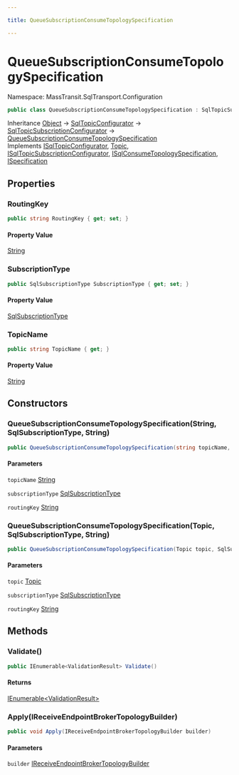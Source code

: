 ```yaml
---

title: QueueSubscriptionConsumeTopologySpecification

---
```


# QueueSubscriptionConsumeTopologySpecification

Namespace: MassTransit.SqlTransport.Configuration

```csharp
public class QueueSubscriptionConsumeTopologySpecification : SqlTopicSubscriptionConfigurator, ISqlTopicConfigurator, Topic, ISqlTopicSubscriptionConfigurator, ISqlConsumeTopologySpecification, ISpecification
```

Inheritance [Object](https://learn.microsoft.com/en-us/dotnet/api/system.object) → [SqlTopicConfigurator](../masstransit-sqltransport-configuration/sqltopicconfigurator) → [SqlTopicSubscriptionConfigurator](../masstransit-sqltransport-configuration/sqltopicsubscriptionconfigurator) → [QueueSubscriptionConsumeTopologySpecification](../masstransit-sqltransport-configuration/queuesubscriptionconsumetopologyspecification)<br/>
Implements [ISqlTopicConfigurator](../masstransit/isqltopicconfigurator), [Topic](../masstransit-sqltransport-topology/topic), [ISqlTopicSubscriptionConfigurator](../masstransit/isqltopicsubscriptionconfigurator), [ISqlConsumeTopologySpecification](../masstransit-sqltransport-configuration/isqlconsumetopologyspecification), [ISpecification](../../masstransit-abstractions/masstransit/ispecification)

## Properties

### **RoutingKey**

```csharp
public string RoutingKey { get; set; }
```

#### Property Value

[String](https://learn.microsoft.com/en-us/dotnet/api/system.string)<br/>

### **SubscriptionType**

```csharp
public SqlSubscriptionType SubscriptionType { get; set; }
```

#### Property Value

[SqlSubscriptionType](../masstransit/sqlsubscriptiontype)<br/>

### **TopicName**

```csharp
public string TopicName { get; }
```

#### Property Value

[String](https://learn.microsoft.com/en-us/dotnet/api/system.string)<br/>

## Constructors

### **QueueSubscriptionConsumeTopologySpecification(String, SqlSubscriptionType, String)**

```csharp
public QueueSubscriptionConsumeTopologySpecification(string topicName, SqlSubscriptionType subscriptionType, string routingKey)
```

#### Parameters

`topicName` [String](https://learn.microsoft.com/en-us/dotnet/api/system.string)<br/>

`subscriptionType` [SqlSubscriptionType](../masstransit/sqlsubscriptiontype)<br/>

`routingKey` [String](https://learn.microsoft.com/en-us/dotnet/api/system.string)<br/>

### **QueueSubscriptionConsumeTopologySpecification(Topic, SqlSubscriptionType, String)**

```csharp
public QueueSubscriptionConsumeTopologySpecification(Topic topic, SqlSubscriptionType subscriptionType, string routingKey)
```

#### Parameters

`topic` [Topic](../masstransit-sqltransport-topology/topic)<br/>

`subscriptionType` [SqlSubscriptionType](../masstransit/sqlsubscriptiontype)<br/>

`routingKey` [String](https://learn.microsoft.com/en-us/dotnet/api/system.string)<br/>

## Methods

### **Validate()**

```csharp
public IEnumerable<ValidationResult> Validate()
```

#### Returns

[IEnumerable\<ValidationResult\>](https://learn.microsoft.com/en-us/dotnet/api/system.collections.generic.ienumerable-1)<br/>

### **Apply(IReceiveEndpointBrokerTopologyBuilder)**

```csharp
public void Apply(IReceiveEndpointBrokerTopologyBuilder builder)
```

#### Parameters

`builder` [IReceiveEndpointBrokerTopologyBuilder](../masstransit-sqltransport-topology/ireceiveendpointbrokertopologybuilder)<br/>
